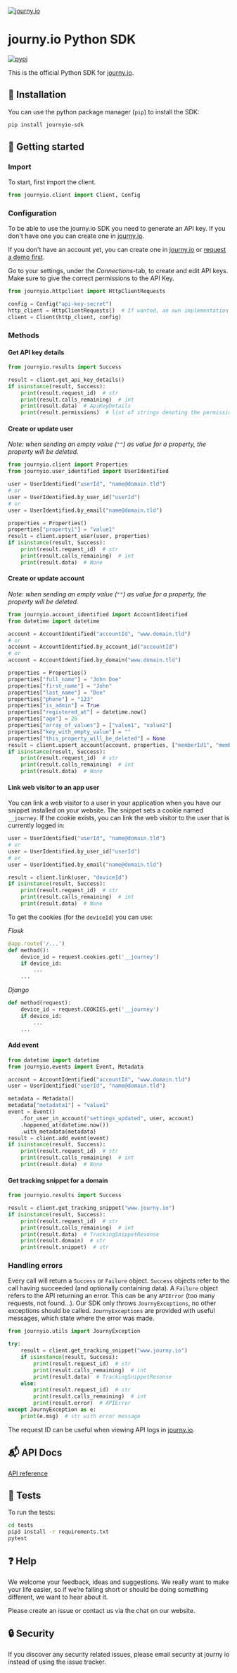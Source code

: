 [![journy.io](https://raw.githubusercontent.com/journy-io/python-sdk/main/banner.png?token=AIYSKXPKLRTOT3S4HQDXE2DAGPNL4)](https://journy.io/?utm_source=github&utm_content=readme-python-sdk)

# journy.io Python SDK

[![pypi](https://img.shields.io/pypi/v/journyio-sdk?color=%234d84f5&style=flat-square)](https://pypi.org/project/journyio-sdk)

This is the official Python SDK for [journy.io](https://journy.io?utm_source=github&utm_content=readme-python-sdk).

## 💾 Installation

You can use the python package manager (`pip`) to install the SDK:

```bash
pip install journyio-sdk
```

## 🔌 Getting started

### Import

To start, first import the client.

```python
from journyio.client import Client, Config
```

### Configuration

To be able to use the journy.io SDK you need to generate an API key. If you don't have one you can create one
in [journy.io](https://system.journy.io?utm_source=github&utm_content=readme-python-sdk).

If you don't have an account yet, you can create one
in [journy.io](https://system.journy.io/register?utm_source=github&utm_content=readme-python-sdk)
or [request a demo first](https://www.journy.io/book-demo?utm_source=github&utm_content=readme-python-sdk).

Go to your settings, under the *Connections*-tab, to create and edit API keys. Make sure to give the correct permissions
to the API Key.

```python
from journyio.httpclient import HttpClientRequests

config = Config("api-key-secret")
http_client = HttpClientRequests()  # If wanted, an own implementation of the HttpClient interface can be created
client = Client(http_client, config)
```

### Methods

#### Get API key details

```python
from journyio.results import Success

result = client.get_api_key_details()
if isinstance(result, Success):
    print(result.request_id)  # str
    print(result.calls_remaining)  # int
    print(result.data)  # ApiKeyDetails
    print(result.permissions)  # list of strings denoting the permissions
```

#### Create or update user

_Note: when sending an empty value (`""`) as value for a property, the property will be deleted._

```python
from journyio.client import Properties
from journyio.user_identified import UserIdentified

user = UserIdentified("userId", "name@domain.tld")
# or
user = UserIdentified.by_user_id("userId")
# or
user = UserIdentified.by_email("name@domain.tld")

properties = Properties()
properties["property1"] = "value1"
result = client.upsert_user(user, properties)
if isinstance(result, Success):
    print(result.request_id)  # str
    print(result.calls_remaining)  # int
    print(result.data)  # None
```

#### Create or update account

_Note: when sending an empty value (`""`) as value for a property, the property will be deleted._

```python
from journyio.account_identified import AccountIdentified
from datetime import datetime

account = AccountIdentified("accountId", "www.domain.tld")
# or
account = AccountIdentified.by_account_id("accountId")
# or
account = AccountIdentified.by_domain("www.domain.tld")

properties = Properties()
properties["full_name"] = "John Doe"
properties["first_name"] = "John"
properties["last_name"] = "Doe"
properties["phone"] = "123"
properties["is_admin"] = True
properties["registered_at"] = datetime.now()
properties["age"] = 26
properties["array_of_values"] = ["value1", "value2"]
properties["key_with_empty_value"] = ""
properties["this_property_will_be_deleted"] = None
result = client.upsert_account(account, properties, ["memberId1", "memberId2"])
if isinstance(result, Success):
    print(result.request_id)  # str
    print(result.calls_remaining)  # int
    print(result.data)  # None
```

#### Link web visitor to an app user

You can link a web visitor to a user in your application when you have our snippet installed on your website. The
snippet sets a cookie named `__journey`. If the cookie exists, you can link the web visitor to the user that is
currently logged in:

```python
user = UserIdentified("userId", "name@domain.tld")
# or
user = UserIdentified.by_user_id("userId")
# or
user = UserIdentified.by_email("name@domain.tld")

result = client.link(user, "deviceId")
if isinstance(result, Success):
    print(result.request_id)  # str
    print(result.calls_remaining)  # int
    print(result.data)  # None
```

To get the cookies (for the `deviceId`) you can use:

*Flask*

```python
@app.route('/...')
def method():
    device_id = request.cookies.get('__journey')
    if device_id:
        ...
    ...
```

*Django*

```python
def method(request):
    device_id = request.COOKIES.get('__journey')
    if device_id:
        ...
    ...
```

#### Add event

```python
from datetime import datetime
from journyio.events import Event, Metadata

account = AccountIdentified("accountId", "www.domain.tld")
user = UserIdentified("userId", "name@domain.tld")

metadata = Metadata()
metadata["metadata1"] = "value1"
event = Event()
    .for_user_in_account("settings_updated", user, account)
    .happened_at(datetime.now())
    .with_metadata(metadata)
result = client.add_event(event)
if isinstance(result, Success):
    print(result.request_id)  # str
    print(result.calls_remaining)  # int
    print(result.data)  # None
```

#### Get tracking snippet for a domain

```python
from journyio.results import Success

result = client.get_tracking_snippet("www.journy.io")
if isinstance(result, Success):
    print(result.request_id)  # str
    print(result.calls_remaining)  # int
    print(result.data)  # TrackingSnippetResonse
    print(result.domain)  # str
    print(result.snippet)  # str
```

### Handling errors

Every call will return a `Success` or `Failure` object. `Success` objects refer to the call having succeeded (and
optionally containing data). A `Failure` object refers to the API returning an error. This can be any `APIError` (too
many requests, not found...). Our SDK only throws `JournyExceptions`, no other exceptions should be
called. `JournyExceptions` are provided with useful messages, which state where the error was made.

```python
from journyio.utils import JournyException

try:
    result = client.get_tracking_snippet("www.journy.io")
    if isinstance(result, Success):
        print(result.request_id)  # str
        print(result.calls_remaining)  # int
        print(result.data)  # TrackingSnippetResonse
    else:
        print(result.request_id)  # str
        print(result.calls_remaining)  # int
        print(result.error)  # APIError
except JournyException as e:
    print(e.msg)  # str with error message
```

The request ID can be useful when viewing API logs
in [journy.io](https://system.journy.io?utm_source=github&utm_content=readme-python-sdk).

## 📬 API Docs

[API reference](https://developers.journy.io)

## 💯 Tests

To run the tests:

```bash
cd tests
pip3 install -r requirements.txt
pytest
```

## ❓ Help

We welcome your feedback, ideas and suggestions. We really want to make your life easier, so if we’re falling short or
should be doing something different, we want to hear about it.

Please create an issue or contact us via the chat on our website.

## 🔒 Security

If you discover any security related issues, please email security at journy io instead of using the issue tracker.
